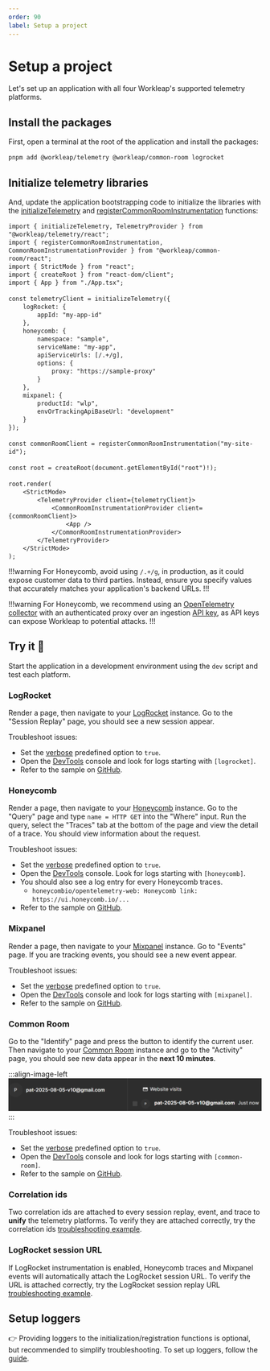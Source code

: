 ```yaml
---
order: 90
label: Setup a project
---
```


# Setup a project

Let's set up an application with all four Workleap's supported telemetry platforms.

## Install the packages

First, open a terminal at the root of the application and install the packages:

```bash
pnpm add @workleap/telemetry @workleap/common-room logrocket
```

## Initialize telemetry libraries

And, update the application bootstrapping code to initialize the libraries with the [initializeTelemetry](../reference/telemetry/initializeTelemetry.md) and [registerCommonRoomInstrumentation](../reference/common-room/registerCommonRoomInstrumentation.md) functions:

```tsx !#7-23,25,31-32,34-35 index.tsx
import { initializeTelemetry, TelemetryProvider } from "@workleap/telemetry/react";
import { registerCommonRoomInstrumentation, CommonRoomInstrumentationProvider } from "@workleap/common-room/react";
import { StrictMode } from "react";
import { createRoot } from "react-dom/client";
import { App } from "./App.tsx";

const telemetryClient = initializeTelemetry({
    logRocket: {
        appId: "my-app-id"
    },
    honeycomb: {
        namespace: "sample",
        serviceName: "my-app",
        apiServiceUrls: [/.+/g],
        options: {
            proxy: "https://sample-proxy"
        }
    },
    mixpanel: {
        productId: "wlp",
        envOrTrackingApiBaseUrl: "development"
    }
});

const commonRoomClient = registerCommonRoomInstrumentation("my-site-id");

const root = createRoot(document.getElementById("root")!);

root.render(
    <StrictMode>
        <TelemetryProvider client={telemetryClient}>
            <CommonRoomInstrumentationProvider client={commonRoomClient}>
                <App />
            </CommonRoomInstrumentationProvider>
        </TelemetryProvider>
    </StrictMode>
);
```

!!!warning
For Honeycomb, avoid using `/.+/g`, in production, as it could expose customer data to third parties. Instead, ensure you specify values that accurately matches your application's backend URLs.
!!!

!!!warning
For Honeycomb, we recommend using an [OpenTelemetry collector](https://docs.honeycomb.io/send-data/opentelemetry/collector/) with an authenticated proxy over an ingestion [API key](https://docs.honeycomb.io/get-started/configure/environments/manage-api-keys/#create-api-key), as API keys can expose Workleap to potential attacks.
!!!

## Try it :rocket:

Start the application in a development environment using the `dev` script and test each platform.

### LogRocket

Render a page, then navigate to your [LogRocket](https://app.logrocket.com/) instance. Go to the "Session Replay" page, you should see a new session appear.

Troubleshoot issues:

- Set the [verbose](../reference/telemetry/initializeTelemetry.md#verbose-mode) predefined option to `true`.
- Open the [DevTools](https://developer.chrome.com/docs/devtools/) console and look for logs starting with `[logrocket]`.
- Refer to the sample on [GitHub](https://github.com/workleap/wl-telemetry/tree/main/samples/all-platforms).

### Honeycomb

Render a page, then navigate to your [Honeycomb](https://ui.honeycomb.io/) instance. Go to the "Query" page and type `name = HTTP GET` into the "Where" input. Run the query, select the "Traces" tab at the bottom of the page and view the detail of a trace. You should view information about the request.

Troubleshoot issues:

- Set the [verbose](../reference/telemetry/initializeTelemetry.md#verbose-mode) predefined option to `true`.
- Open the [DevTools](https://developer.chrome.com/docs/devtools/) console. Look for logs starting with `[honeycomb]`.
- You should also see a log entry for every Honeycomb traces.
    - `honeycombio/opentelemetry-web: Honeycomb link: https://ui.honeycomb.io/...`
- Refer to the sample on [GitHub](https://github.com/workleap/wl-telemetry/tree/main/samples/honeycomb).

### Mixpanel

Render a page, then navigate to your [Mixpanel](https://mixpanel.com/) instance. Go to "Events" page. If you are tracking events, you should see a new event appear.

Troubleshoot issues:

- Set the [verbose](../reference/telemetry/initializeTelemetry.md#verbose-mode) predefined option to `true`.
- Open the [DevTools](https://developer.chrome.com/docs/devtools/) console and look for logs starting with `[mixpanel]`.
- Refer to the sample on [GitHub](https://github.com/workleap/wl-telemetry/tree/main/samples/all-platforms).

### Common Room

Go to the "Identify" page and press the button to identify the current user. Then navigate to your [Common Room](https://app.commonroom.io/) instance and go to the "Activity" page, you should see new data appear in the **next 10 minutes**.

:::align-image-left
![Common Room activity entry|558](../static/common-room/common-room-activity-entry.png)
:::

Troubleshoot issues:

- Set the [verbose](../reference/telemetry/initializeTelemetry.md#verbose-mode) predefined option to `true`.
- Open the [DevTools](https://developer.chrome.com/docs/devtools/) console and look for logs starting with `[common-room]`.
- Refer to the sample on [GitHub](https://github.com/workleap/wl-telemetry/tree/main/samples/all-platforms).

### Correlation ids

Two correlation ids are attached to every session replay, event, and trace to **unify** the telemetry platforms. To verify they are attached correctly, try the correlation ids [troubleshooting example]().

### LogRocket session URL

If LogRocket instrumentation is enabled, Honeycomb traces and Mixpanel events will automatically attach the LogRocket session URL. To verify the URL is attached correctly, try the LogRocket session replay URL [troubleshooting example]().

## Setup loggers

:point_right: Providing loggers to the initialization/registration functions is optional, but recommended to simplify troubleshooting. To set up loggers, follow the [guide](../guides/setup-loggers.md).




